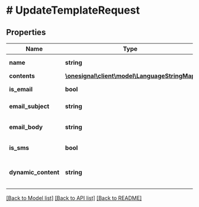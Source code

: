 # # UpdateTemplateRequest

## Properties

Name | Type | Description | Notes
------------ | ------------- | ------------- | -------------
**name** | **string** | Updated name of the template. | [optional]
**contents** | [**\onesignal\client\model\LanguageStringMap**](LanguageStringMap.md) |  | [optional]
**is_email** | **bool** | Set true for an Email template. | [optional]
**email_subject** | **string** | Subject of the email. | [optional]
**email_body** | **string** | Body of the email (HTML supported). | [optional]
**is_sms** | **bool** | Set true for an SMS template. | [optional]
**dynamic_content** | **string** | JSON string for dynamic content personalization. | [optional]

[[Back to Model list]](../../README.md#models) [[Back to API list]](../../README.md#endpoints) [[Back to README]](../../README.md)
